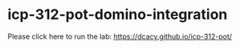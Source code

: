 # icp-312-pot-domino-integration

Please click here to run the lab: <https://dcacy.github.io/icp-312-pot/>
